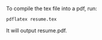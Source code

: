 To compile the tex file into a pdf, run:

```sh
pdflatex resume.tex
```

It will output resume.pdf.
